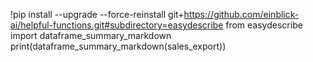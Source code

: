 !pip install --upgrade --force-reinstall git+https://github.com/einblick-ai/helpful-functions.git#subdirectory=easydescribe
from easydescribe import dataframe_summary_markdown
print(dataframe_summary_markdown(sales_export))
